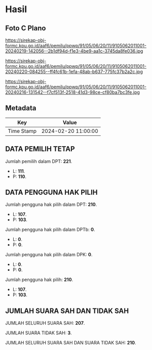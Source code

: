 # Hasil

## Foto C Plano

https://sirekap-obj-formc.kpu.go.id/aaf6/pemilu/ppwp/91/05/06/20/11/9105062011001-20240219-142056--2b1df94d-f1e3-4be9-aa1c-3745da8fe036.jpg

https://sirekap-obj-formc.kpu.go.id/aaf6/pemilu/ppwp/91/05/06/20/11/9105062011001-20240220-084255--ff4fc61b-1efa-48ab-b637-775fc37b2a2c.jpg

https://sirekap-obj-formc.kpu.go.id/aaf6/pemilu/ppwp/91/05/06/20/11/9105062011001-20240216-131542--f7cf513f-2518-41d3-98ce-cf80ba7bc3fe.jpg


## Metadata

| Key        | Value               |
| ---------- | ------------------- |
| Time Stamp | 2024-02-20 11:00:00 |


## DATA PEMILIH TETAP

Jumlah pemilih dalam DPT: **221**.
 * L: **111**.
 * P: **110**.

## DATA PENGGUNA HAK PILIH

Jumlah pengguna hak pilih dalam DPT: **210**.
 * L: **107**.
 * P: **103**.

Jumlah pengguna hak pilih dalam DPTb: **0**.
 * L: **0**.
 * P: **0**.

Jumlah pengguna hak pilih dalam DPK: **0**.
 * L: **0**.
 * P: **0**.

Jumlah pengguna hak pilih: **210**.
 * L: **107**.
 * P: **103**.

## JUMLAH SUARA SAH DAN TIDAK SAH

JUMLAH SELURUH SUARA SAH: **207**.

JUMLAH SUARA TIDAK SAH: **3**.

JUMLAH SELURUH SUARA SAH DAN SUARA TIDAK SAH: **210**.


